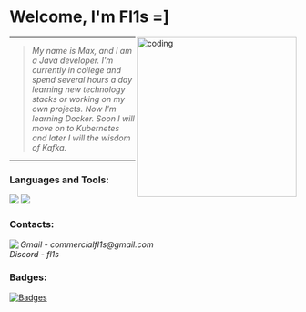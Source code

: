 # Welcome, I'm Fl1s =]
<img align="right" alt="coding" width="280" height="280" src="https://media1.tenor.com/m/gxeUuK1gvV4AAAAC/dessi-dessi-allison.gif">


<hr>

> <p>
>   <i>
>     My name is Max, and I am a Java developer. I'm currently in college and spend several hours a day learning new technology stacks or working on my own projects. Now I'm learning Docker. Soon I will move on to Kubernetes and later I will the wisdom of Kafka.
>   </i>
> </p>

<hr>

<h3 align="left">Languages and Tools:</h3>
<p align="left">
    <img src="https://skillicons.dev/icons?i=java,maven,gradle,postgres,hibernate,spring,bash" />
    <img src="https://skillicons.dev/icons?i=docker,git,postman" />
</p>
<h3 align="left">Contacts:</h3>
<p align="left">
<img align="left" src="https://skillicons.dev/icons?i=gmail,discord"/> 
    <i> Gmail - commercialfl1s@gmail.com </i>
    <br/>
    <i> Discord - fl1s </i>
</p>
</div>
<h3 align="left">Badges:</h3>

[![Badges](https://holopin.me/fl1s)](https://holopin.io/@fl1s)
